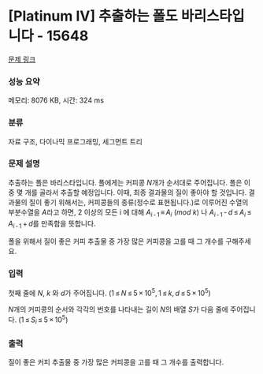 # [Platinum IV] 추출하는 폴도 바리스타입니다 - 15648 

[문제 링크](https://www.acmicpc.net/problem/15648) 

### 성능 요약

메모리: 8076 KB, 시간: 324 ms

### 분류

자료 구조, 다이나믹 프로그래밍, 세그먼트 트리

### 문제 설명

<p>추출하는 폴은 바리스타입니다. 폴에게는 커피콩 <em>N</em>개가 순서대로 주어집니다. 폴은 이 중 몇 개를 골라서 추출할 예정입니다. 이때, 최종 결과물의 질이 좋아야 할 것입니다. 결과물의 질이 좋기 위해서는, 커피콩들의 종류(정수로 표현됩니다.)로 이루어진 수열의 부분수열을 <em>A</em>라고 하면, 2 이상의 모든 i 에 대해 <em>A</em><sub><em>i</em> - 1</sub> ≡ <em>A</em><sub><em>i</em></sub> (<em>mod</em> <em>k</em>) 나 <em>A</em><sub><em>i</em> - 1</sub> - <em>d</em> ≤ <em>A</em><sub><em>i</em></sub> ≤ <em>A</em><sub><em>i</em> - 1</sub> + <em>d</em>를 만족함을 뜻합니다.</p>

<p>폴을 위해서 질이 좋은 커피 추출물 중 가장 많은 커피콩을 고를 때 그 개수를 구해주세요.</p>

### 입력 

 <p>첫째 줄에 <em>N</em>, <em>k</em> 와 <em>d</em>가 주어집니다. (1 ≤ <em>N</em> ≤ 5 × 10<sup>5</sup>, 1 ≤ <em>k</em>, <em>d</em> ≤ 5 × 10<sup>5</sup>)</p>

<p><em>N</em>개의 커피콩의 순서와 각각의 번호를 나타내는 길이 <em>N</em>의 배열 <em>S</em>가 다음 줄에 주어집니다. (1 ≤ <em>S</em><sub><em>i</em></sub> ≤ 5 × 10<sup>5</sup>)</p>

### 출력 

 <p>질이 좋은 커피 추출물 중 가장 많은 커피콩을 고를 때 그 개수를 출력합니다.</p>

